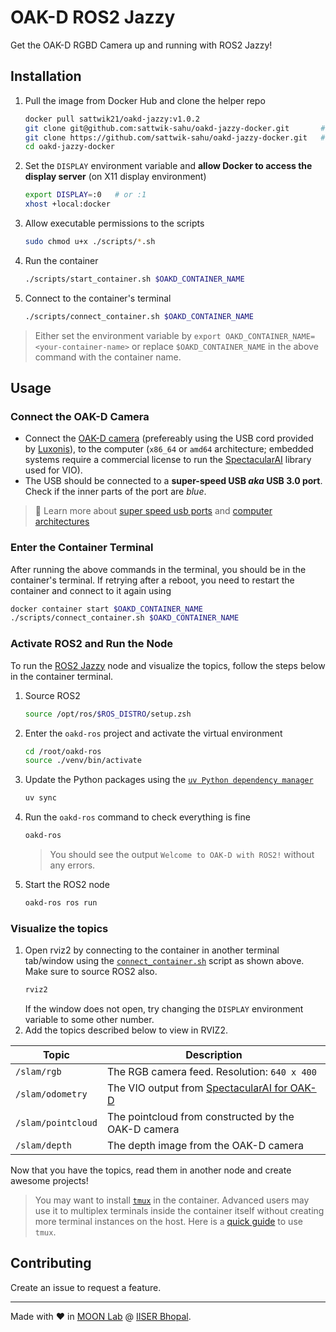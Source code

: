 # OAK-D ROS2 Jazzy

Get the OAK-D RGBD Camera up and running with ROS2 Jazzy!

## Installation

1. Pull the image from Docker Hub and clone the helper repo
    ```bash
    docker pull sattwik21/oakd-jazzy:v1.0.2
    git clone git@github.com:sattwik-sahu/oakd-jazzy-docker.git       # Git clone using SSH
    git clone https://github.com/sattwik-sahu/oakd-jazzy-docker.git   # Git clone using HTTPS
    cd oakd-jazzy-docker
    ```
2. Set the `DISPLAY` environment variable and **allow Docker to access the display server** (on X11 display environment)
    ```bash
    export DISPLAY=:0   # or :1
    xhost +local:docker
    ```
3. Allow executable permissions to the scripts
    ```bash
    sudo chmod u+x ./scripts/*.sh
    ```
4. Run the container
    ```bash
    ./scripts/start_container.sh $OAKD_CONTAINER_NAME
    ```
5. Connect to the container's terminal
    ```bash
    ./scripts/connect_container.sh $OAKD_CONTAINER_NAME
    ```

> Either set the environment variable by `export OAKD_CONTAINER_NAME=<your-container-name>` or replace `$OAKD_CONTAINER_NAME` in the above command with the container name.

## Usage

### Connect the OAK-D Camera

- Connect the [OAK-D camera](https://shop.luxonis.com/products/oak-d?srsltid=AfmBOoqHXc1_1GaBGmXg64BifbYKK67BzZnEAHjXfYNZaTucdE2CGG0M) (prefereably using the USB cord provided by [Luxonis](https://www.luxonis.com/)), to the computer (`x86_64` or `amd64` architecture; embedded systems require a commercial license to run the [SpectacularAI](https://www.spectacularai.com/) library used for VIO).
- The USB should be connected to a **super-speed USB _aka_ USB 3.0 port**. Check if the inner parts of the port are *blue*.

> :pencil: Learn more about [super speed usb ports](https://www.techtarget.com/searchwindowsserver/definition/USB-30-SuperSpeed-USB) and [computer architectures](https://en.wikipedia.org/wiki/Computer_architecture)

### Enter the Container Terminal

After running the above commands in the terminal, you should be in the container's terminal. If retrying after a reboot, you need to restart the container and connect to it again using
```bash
docker container start $OAKD_CONTAINER_NAME
./scripts/connect_container.sh $OAKD_CONTAINER_NAME
```

### Activate ROS2 and Run the Node

To run the [ROS2 Jazzy](https://docs.ros.org/en/jazzy/index.html) node and visualize the topics, follow the steps below in the container terminal.

1. Source ROS2
    ```bash
    source /opt/ros/$ROS_DISTRO/setup.zsh
    ```
2. Enter the `oakd-ros` project and activate the virtual environment
    ```bash
    cd /root/oakd-ros
    source ./venv/bin/activate
    ```
3. Update the Python packages using the [`uv Python dependency manager`](https://docs.astral.sh/uv/)
    ```bash
    uv sync
    ```
4. Run the `oakd-ros` command to check everything is fine
    ```bash
    oakd-ros
    ```
    > You should see the output `Welcome to OAK-D with ROS2!` without any errors.
5. Start the ROS2 node
    ```bash
    oakd-ros ros run
    ```

### Visualize the topics

1. Open rviz2 by connecting to the container in another terminal tab/window using the [`connect_container.sh`](./scripts/connect_container.sh) script as shown above. Make sure to source ROS2 also.
    ```bash
    rviz2
    ```
    If the window does not open, try changing the `DISPLAY` environment variable to some other number.
2. Add the topics described below to view in RVIZ2.

| Topic | Description |
| ----- | ----------- |
| `/slam/rgb` | The RGB camera feed. Resolution: `640 x 400` |
| `/slam/odometry` | The VIO output from [SpectacularAI for OAK-D](https://spectacularai.github.io/docs/sdk/wrappers/oak.html) |
| `/slam/pointcloud` | The pointcloud from constructed by the OAK-D camera |
| `/slam/depth` | The depth image from the OAK-D camera |

Now that you have the topics, read them in another node and create awesome projects!

> You may want to install [`tmux`](https://github.com/tmux/tmux/wiki) in the container. Advanced users may use it to multiplex terminals inside the container itself without creating more terminal instances on the host. Here is a [quick guide](https://hamvocke.com/blog/a-quick-and-easy-guide-to-tmux/) to use `tmux`.

## Contributing

Create an issue to request a feature.

---

Made with :heart: in [MOON Lab](https://moonlab.iiserb.ac.in) @ [IISER Bhopal](https://iiserb.ac.in).

